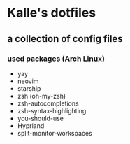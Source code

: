 # Kalle's dotfiles
a collection of config files
----------
### used packages (Arch Linux)
- yay
- neovim
- starship
- zsh (oh-my-zsh)
 - zsh-autocompletions
 - zsh-syntax-highlighting
 - you-should-use
- Hyprland
 - split-monitor-workspaces

